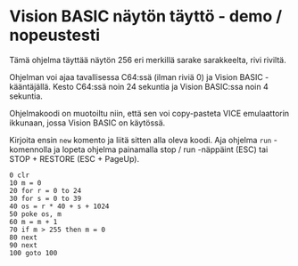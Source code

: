 # Vision BASIC näytön täyttö - demo / nopeustesti

Tämä ohjelma täyttää näytön 256 eri merkillä sarake sarakkeelta, rivi riviltä.

Ohjelman voi ajaa tavallisessa C64:ssä (ilman riviä 0) ja Vision BASIC -kääntäjällä. Kesto C64:ssä noin 24 sekuntia ja Vision BASIC:ssa noin 4 sekuntia.

Ohjelmakoodi on muotoiltu niin, että sen voi copy-pasteta VICE emulaattorin ikkunaan, jossa Vision BASIC on käytössä.

Kirjoita ensin `new` komento ja liitä sitten alla oleva koodi. Aja ohjelma `run` -komennolla ja lopeta ohjelma painamalla stop / run -näppäint (ESC) tai STOP + RESTORE (ESC + PageUp).

```
0 clr
10 m = 0
20 for r = 0 to 24
30 for s = 0 to 39
40 os = r * 40 + s + 1024
50 poke os, m
60 m = m + 1
70 if m > 255 then m = 0
80 next
90 next
100 goto 100

```

